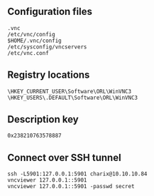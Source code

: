 ## Configuration files
```
.vnc
/etc/vnc/config
$HOME/.vnc/config
/etc/sysconfig/vncservers
/etc/vnc.conf
```

## Registry locations
```
\HKEY_CURRENT_USER\Software\ORL\WinVNC3
\HKEY_USERS\.DEFAULT\Software\ORL\WinVNC3
```

## Description key
```
0x238210763578887
```

## Connect over SSH tunnel
```
ssh -L5901:127.0.0.1:5901 charix@10.10.10.84
vncviewer 127.0.0.1::5901
vncviewer 127.0.0.1::5901​ -passwd​ secret
```
